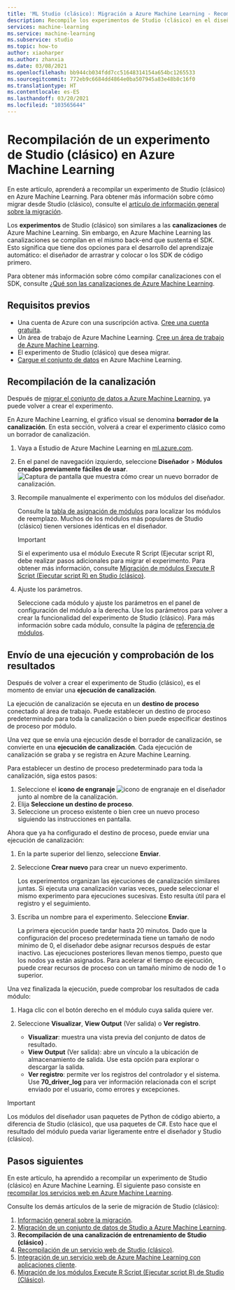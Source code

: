 ```yaml
---
title: 'ML Studio (clásico): Migración a Azure Machine Learning - Recompilación de experimentos'
description: Recompile los experimentos de Studio (clásico) en el diseñador de Azure Machine Learning.
services: machine-learning
ms.service: machine-learning
ms.subservice: studio
ms.topic: how-to
author: xiaoharper
ms.author: zhanxia
ms.date: 03/08/2021
ms.openlocfilehash: bb944cb034fdd7cc51648314154a654bc1265533
ms.sourcegitcommit: 772eb9c6684dd4864e0ba507945a83e48b8c16f0
ms.translationtype: HT
ms.contentlocale: es-ES
ms.lasthandoff: 03/20/2021
ms.locfileid: "103565644"
---
```

# <a name="rebuild-a-studio-classic-experiment-in-azure-machine-learning"></a>Recompilación de un experimento de Studio (clásico) en Azure Machine Learning

En este artículo, aprenderá a recompilar un experimento de Studio (clásico) en Azure Machine Learning. Para obtener más información sobre cómo migrar desde Studio (clásico), consulte el [artículo de información general sobre la migración](migrate-overview.md).

Los **experimentos** de Studio (clásico) son similares a las **canalizaciones** de Azure Machine Learning. Sin embargo, en Azure Machine Learning las canalizaciones se compilan en el mismo back-end que sustenta el SDK. Esto significa que tiene dos opciones para el desarrollo del aprendizaje automático: el diseñador de arrastrar y colocar o los SDK de código primero.

Para obtener más información sobre cómo compilar canalizaciones con el SDK, consulte [¿Qué son las canalizaciones de Azure Machine Learning](../concept-ml-pipelines.md#building-pipelines-with-the-python-sdk).


## <a name="prerequisites"></a>Requisitos previos

- Una cuenta de Azure con una suscripción activa. [Cree una cuenta gratuita](https://azure.microsoft.com/free/?WT.mc_id=A261C142F).
- Un área de trabajo de Azure Machine Learning. [Cree un área de trabajo de Azure Machine Learning](../how-to-manage-workspace.md#create-a-workspace).
- El experimento de Studio (clásico) que desea migrar.
- [Cargue el conjunto de datos](migrate-register-dataset.md) en Azure Machine Learning.

## <a name="rebuild-the-pipeline"></a>Recompilación de la canalización

Después de [migrar el conjunto de datos a Azure Machine Learning](migrate-register-dataset.md), ya puede volver a crear el experimento.

En Azure Machine Learning, el gráfico visual se denomina **borrador de la canalización**. En esta sección, volverá a crear el experimento clásico como un borrador de canalización.

1. Vaya a Estudio de Azure Machine Learning en [ml.azure.com](https://ml.azure.com).
1. En el panel de navegación izquierdo, seleccione **Diseñador** > **Módulos creados previamente fáciles de usar**. ![Captura de pantalla que muestra cómo crear un nuevo borrador de canalización.](../media/tutorial-designer-automobile-price-train-score/launch-designer.png)

1. Recompile manualmente el experimento con los módulos del diseñador.
    
    Consulte la [tabla de asignación de módulos](migrate-overview.md#studio-classic-and-designer-module-mapping) para localizar los módulos de reemplazo. Muchos de los módulos más populares de Studio (clásico) tienen versiones idénticas en el diseñador.

    > [!Important]
    > Si el experimento usa el módulo Execute R Script (Ejecutar script R), debe realizar pasos adicionales para migrar el experimento. Para obtener más información, consulte [Migración de módulos Execute R Script (Ejecutar script R) en Studio (clásico)](migrate-execute-r-script.md).

1. Ajuste los parámetros.
    
    Seleccione cada módulo y ajuste los parámetros en el panel de configuración del módulo a la derecha. Use los parámetros para volver a crear la funcionalidad del experimento de Studio (clásico). Para más información sobre cada módulo, consulte la página de [referencia de módulos](../algorithm-module-reference/module-reference.md).

## <a name="submit-a-run-and-check-results"></a>Envío de una ejecución y comprobación de los resultados

Después de volver a crear el experimento de Studio (clásico), es el momento de enviar una **ejecución de canalización**.

La ejecución de canalización se ejecuta en un **destino de proceso** conectado al área de trabajo. Puede establecer un destino de proceso predeterminado para toda la canalización o bien puede especificar destinos de proceso por módulo.

Una vez que se envía una ejecución desde el borrador de canalización, se convierte en una **ejecución de canalización**. Cada ejecución de canalización se graba y se registra en Azure Machine Learning.

Para establecer un destino de proceso predeterminado para toda la canalización, siga estos pasos:
1. Seleccione el **icono de engranaje** ![icono de engranaje en el diseñador](../media/tutorial-designer-automobile-price-train-score/gear-icon.png) junto al nombre de la canalización.
1. Elija **Seleccione un destino de proceso**.
1. Seleccione un proceso existente o bien cree un nuevo proceso siguiendo las instrucciones en pantalla.

Ahora que ya ha configurado el destino de proceso, puede enviar una ejecución de canalización:

1. En la parte superior del lienzo, seleccione **Enviar**.
1. Seleccione **Crear nuevo** para crear un nuevo experimento.
    
    Los experimentos organizan las ejecuciones de canalización similares juntas. Si ejecuta una canalización varias veces, puede seleccionar el mismo experimento para ejecuciones sucesivas. Esto resulta útil para el registro y el seguimiento.
1. Escriba un nombre para el experimento. Seleccione **Enviar**.

    La primera ejecución puede tardar hasta 20 minutos. Dado que la configuración del proceso predeterminada tiene un tamaño de nodo mínimo de 0, el diseñador debe asignar recursos después de estar inactivo. Las ejecuciones posteriores llevan menos tiempo, puesto que los nodos ya están asignados. Para acelerar el tiempo de ejecución, puede crear recursos de proceso con un tamaño mínimo de nodo de 1 o superior.

Una vez finalizada la ejecución, puede comprobar los resultados de cada módulo:

1. Haga clic con el botón derecho en el módulo cuya salida quiere ver.
1. Seleccione **Visualizar**, **View Output** (Ver salida) o **Ver registro**.

    - **Visualizar**: muestra una vista previa del conjunto de datos de resultado.
    - **View Output** (Ver salida): abre un vínculo a la ubicación de almacenamiento de salida. Use esta opción para explorar o descargar la salida. 
    - **Ver registro**: permite ver los registros del controlador y el sistema. Use **70_driver_log** para ver información relacionada con el script enviado por el usuario, como errores y excepciones.

> [!IMPORTANT]
> Los módulos del diseñador usan paquetes de Python de código abierto, a diferencia de Studio (clásico), que usa paquetes de C#. Esto hace que el resultado del módulo pueda variar ligeramente entre el diseñador y Studio (clásico). 


## <a name="next-steps"></a>Pasos siguientes

En este artículo, ha aprendido a recompilar un experimento de Studio (clásico) en Azure Machine Learning. El siguiente paso consiste en [recompilar los servicios web en Azure Machine Learning](migrate-rebuild-web-service.md).


Consulte los demás artículos de la serie de migración de Studio (clásico):

1. [Información general sobre la migración](migrate-overview.md).
1. [Migración de un conjunto de datos de Studio a Azure Machine Learning](migrate-register-dataset.md).
1. **Recompilación de una canalización de entrenamiento de Studio (clásico)** .
1. [Recompilación de un servicio web de Studio (clásico)](migrate-rebuild-web-service.md).
1. [Integración de un servicio web de Azure Machine Learning con aplicaciones cliente](migrate-rebuild-integrate-with-client-app.md).
1. [Migración de los módulos Execute R Script (Ejecutar script R) de Studio (Clásico)](migrate-execute-r-script.md).
